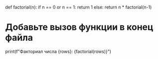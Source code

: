 def factorial(n):
    if n == 0 or n == 1:
        return 1
    else:
        return n * factorial(n-1)

# Добавьте вызов функции в конец файла
print(f"Факториал числа {rows}: {factorial(rows)}") 
